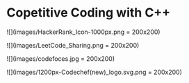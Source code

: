 # Copetitive Coding with C++

![](images/HackerRank_Icon-1000px.png = 200x200)

![](images/LeetCode_Sharing.png = 200x200)

![](images/codefoces.jpg = 200x200)

![](images/1200px-Codechef(new)_logo.svg.png = 200x200)